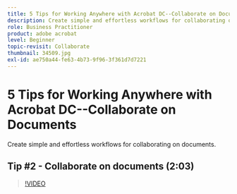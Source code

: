 ```yaml
---
title: 5 Tips for Working Anywhere with Acrobat DC--Collaborate on Documents
description: Create simple and effortless workflows for collaborating on documents
role: Business Practitioner
product: adobe acrobat
level: Beginner
topic-revisit: Collaborate
thumbnail: 34509.jpg
exl-id: ae750a44-fe63-4b73-9f96-3f361d7d7221
---
```

# 5 Tips for Working Anywhere with Acrobat DC--Collaborate on Documents

Create simple and effortless workflows for collaborating on documents.

## Tip #2 - Collaborate on documents (2:03)

>[!VIDEO](https://video.tv.adobe.com/v/34509)
